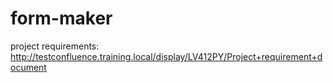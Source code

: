# form-maker
project requirements: http://testconfluence.training.local/display/LV412PY/Project+requirement+document
